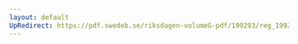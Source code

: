 ```yaml
---
layout: default
UpRedirect: https://pdf.swedeb.se/riksdagen-volumeG-pdf/199293/reg_199293_TU/reg_199293_TU_0010.pdf
---
```

